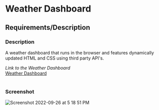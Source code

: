 # Weather Dashboard

## Requirements/Description
### Description
A weather dashboard that runs in the browser and features dynamically updated HTML and CSS using third party API's.
<br>

*Link to the Weather Dashboard* <br>
[Weather Dashboard](https://)
<br>
<br>
### Screenshot

![Screenshot 2022-09-26 at 5 18 51 PM](https://user-images.githubusercontent.com/99991291/192403675-363a6697-128f-41e1-83dd-8ba2179dbb31.png)
